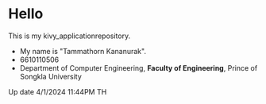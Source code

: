 # Hello
This is my kivy_applicationrepository.
* My name is "Tammathorn Kananurak".
* 6610110506
* Department of Computer Engineering, **Faculty of Engineering**, Prince of Songkla University

Up date 4/1/2024 11:44PM TH
